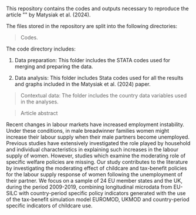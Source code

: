 This repository contains the codes and outputs necessary to reproduce the article "" by Matysiak et al. (2024). 


The files stored in the repository are split into the following directories:

> Codes.


The code directory includes:
1. Data preparation:
This folder includes the STATA codes used for merging and preparing the data.


2. Data analysis:
This folder includes Stata codes used for all the results and graphs included in the Matysiak et al. (2024) paper.

> Contextual data:
The folder includes the country data variables used in the analyses.


> Article abstract

Recent changes in labour markets have increased employment instability. Under these conditions, in male breadwinner families women might increase their labour supply when their male partners become unemployed. Previous studies have extensively investigated the role played by household and individual characteristics in explaining such increases in the labour supply of women. However, studies which examine the moderating role of specific welfare policies are missing. Our study contributes to the literature by investigating the moderating effect of childcare and tax-benefit policies for the labour supply response of women following the unemployment of their partner. We focus on a sample of 24 EU member states and the UK, during the period 2009-2019, combining longitudinal microdata from EU-SILC with country-period specific policy indicators generated with the use of the tax-benefit simulation model EUROMOD, UKMOD and country-period specific indicators of childcare use. 

